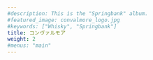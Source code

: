 ```yaml
---
#description: This is the "Springbank" album.
#featured_image: convalmore_logo.jpg
#keywords: ["Whisky", "Springbank"]
title: コンヴァルモア
weight: 2
#menus: "main"
---
```

